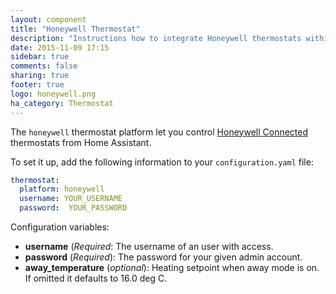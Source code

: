 ```yaml
---
layout: component
title: "Honeywell Thermostat"
description: "Instructions how to integrate Honeywell thermostats within Home Assistant."
date: 2015-11-09 17:15
sidebar: true
comments: false
sharing: true
footer: true
logo: honeywell.png
ha_category: Thermostat
---
```



The `honeywell` thermostat platform let you control [Honeywell Connected](http://getconnected.honeywell.com/en/) thermostats from Home Assistant.

To set it up, add the following information to your `configuration.yaml` file:

```yaml
thermostat:
  platform: honeywell
  username: YOUR_USERNAME
  password:  YOUR_PASSWORD
```

Configuration variables:

- **username** (*Required*: The username of an user with access.
- **password** (*Required*): The password for your given admin account.
- **away_temperature** (*optional*): Heating setpoint when away mode is on. If omitted it defaults to 16.0 deg C.
